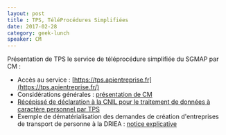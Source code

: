 ```yaml
---
layout: post
title : TPS, TéléProcédures Simplifiées 
date: 2017-02-28
category: geek-lunch
speaker: CM
---
```


Présentation de TPS le service de téléprocédure simplifiée du SGMAP par CM :  
- Accès au service : [https://tps.apientreprise.fr](https://tps.apientreprise.fr/)
- Considérations générales : [présentation de CM](https://mtes-mct.github.io/numerique/media/20170228_MOD3_Presentation_de_TPS_pour_geek_lunch.odp)
- [Récépissé de déclaration à la CNIL pour le traitement de données à caractère personnel par TPS](https://mtes-mct.github.io/numerique/media/20160830_CNIL_Recepisse_declaration_1986658_pour_TPS.pdf)
- Exemple de dématérialisation des demandes de création d'entreprises de transport de personne à la DRIEA : [notice explicative](https://mtes-mct.github.io/numerique/media/20161104_MOD3_Notice_TPS_pour_DRIEA.odt)
